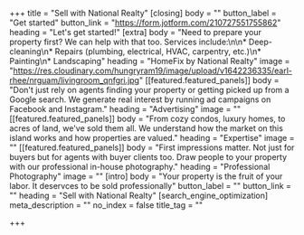 +++
title = "Sell with National Realty"
[closing]
body = ""
button_label = "Get started"
button_link = "https://form.jotform.com/210727551755862"
heading = "Let's get started!"
[extra]
body = "Need to prepare your property first? We can help with that too. Services include:\n\n* Deep-cleaning\n* Repairs (plumbing, electrical, HVAC, carpentry, etc.)\n* Painting\n* Landscaping"
heading = "HomeFix by National Realty"
image = "https://res.cloudinary.com/hungryram19/image/upload/v1642236335/earl-rhee/nrguam/livingroom_qnfgri.jpg"
[[featured.featured_panels]]
body = "Don't just rely on agents finding your property or getting picked up from a Google search. We generate real interest by running ad campaigns on Facebook and Instagram."
heading = "Advertising"
image = ""
[[featured.featured_panels]]
body = "From cozy condos, luxury homes, to acres of land, we've sold them all. We understand how the market on this island works and how properties are valued."
heading = "Expertise"
image = ""
[[featured.featured_panels]]
body = "First impressions matter. Not just for buyers but for agents with buyer clients too. Draw people to your property with our professional in-house photography."
heading = "Professional Photography"
image = ""
[intro]
body = "Your property is the fruit of your labor. It deservces to be sold professionally"
button_label = ""
button_link = ""
heading = "Sell with National Realty"
[search_engine_optimization]
meta_description = ""
no_index = false
title_tag = ""

+++
